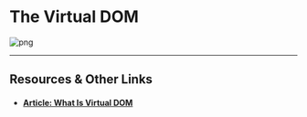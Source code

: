 # The Virtual DOM


![png](https://cl.ly/1g2l300L0i2J/Image%202016-08-26%20at%209.42.12%20PM.jpg "virtual_dom")


----

## Resources & Other Links

- #### [Article: What Is Virtual DOM](https://medium.com/tony-freed-consulting/what-is-virtual-dom-c0ec6d6a925c#.8o84lcn6i)